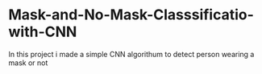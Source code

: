 # Mask-and-No-Mask-Classsificatio-with-CNN
In this project i made a simple CNN algorithum to detect person wearing a mask or not
